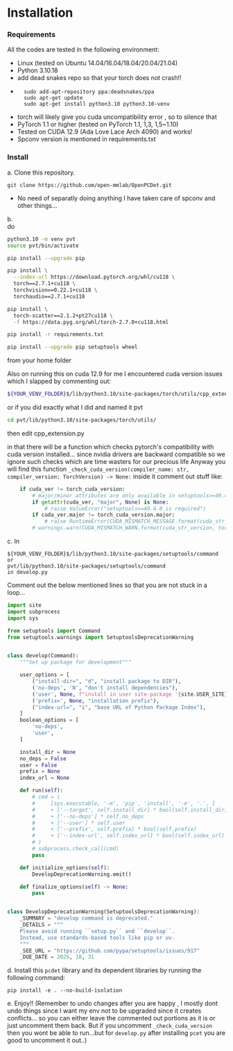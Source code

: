 # Installation

### Requirements
All the codes are tested in the following environment:
* Linux (tested on Ubuntu 14.04/16.04/18.04/20.04/21.04)
* Python 3.10.18 
* add dead snakes repo so that your torch does not crash!!
* ```shell
    sudo add-apt-repository ppa:deadsnakes/ppa
    sudo apt-get update
    sudo apt-get install python3.10 python3.10-venv
    ```
* torch will likely give you cuda uncompatibility error , so to silence that
* PyTorch 1.1 or higher (tested on PyTorch 1.1, 1,3, 1,5~1.10)
* Tested on CUDA 12.9 (Ada Love Lace Arch 4090) and works!
* Spconv version is mentioned in requirements.txt


### Install 

a. Clone this repository.
```shell
git clone https://github.com/open-mmlab/OpenPCDet.git
```

* No need of separatly doing anything I have taken care of spconv and other things...

b.  
do 
```bash
python3.10 -m venv pvt
source pvt/bin/activate

pip install --upgrade pip

pip install \
  --index-url https://download.pytorch.org/whl/cu118 \
  torch==2.7.1+cu118 \
  torchvision==0.22.1+cu118 \
  torchaudio==2.7.1+cu118

pip install \
  torch-scatter==2.1.2+pt27cu118 \
  -f https://data.pyg.org/whl/torch-2.7.0+cu118.html

pip install -r requirements.txt

pip install --upgrade pip setuptools wheel
```
from your home folder

Also on running this on cuda 12.9 for me I encountered cuda version issues which I slapped by commenting out:
```bash
${YOUR_VENV_FOLDER}$/lib/python3.10/site-packages/torch/utils/cpp_extension.py
```
or if you did exactly what I did and named it pvt
```bash
cd pvt/lib/python3.10/site-packages/torch/utils/
```
then edit cpp_extension.py

in that there will be a function which checks pytorch's compatibility with cuda version installed...
since nvidia drivers are backward compatible so we ignore such checks which are time wasters for our precious life
Anyway you will find this function `_check_cuda_version(compiler_name: str, compiler_version: TorchVersion) -> None:`
inside it comment out stuff like:
```python
    if cuda_ver != torch_cuda_version:
        # major/minor attributes are only available in setuptools>=49.4.0
        if getattr(cuda_ver, "major", None) is None:
            # raise ValueError("setuptools>=49.4.0 is required")
        if cuda_ver.major != torch_cuda_version.major:
            # raise RuntimeError(CUDA_MISMATCH_MESSAGE.format(cuda_str_version, torch.version.cuda))
        # warnings.warn(CUDA_MISMATCH_WARN.format(cuda_str_version, torch.version.cuda))
```
c. In 
```shell
${YOUR_VENV_FOLDER}$/lib/python3.10/site-packages/setuptools/command
or 
pvt/lib/python3.10/site-packages/setuptools/command
in develop.py
```
Comment out the below mentioned lines so that you are not stuck in a loop...
```python
import site
import subprocess
import sys

from setuptools import Command
from setuptools.warnings import SetuptoolsDeprecationWarning


class develop(Command):
    """Set up package for development"""

    user_options = [
        ("install-dir=", "d", "install package to DIR"),
        ('no-deps', 'N', "don't install dependencies"),
        ('user', None, f"install in user site-package '{site.USER_SITE}'"),
        ('prefix=', None, "installation prefix"),
        ("index-url=", "i", "base URL of Python Package Index"),
    ]
    boolean_options = [
        'no-deps',
        'user',
    ]

    install_dir = None
    no_deps = False
    user = False
    prefix = None
    index_url = None

    def run(self):
        # cmd = (
        #     [sys.executable, '-m', 'pip', 'install', '-e', '.', ]
        #     + ['--target', self.install_dir] * bool(self.install_dir)
        #     + ['--no-deps'] * self.no_deps
        #     + ['--user'] * self.user
        #     + ['--prefix', self.prefix] * bool(self.prefix)
        #     + ['--index-url', self.index_url] * bool(self.index_url)
        # )
        # subprocess.check_call(cmd)
        pass

    def initialize_options(self):
        DevelopDeprecationWarning.emit()

    def finalize_options(self) -> None:
        pass


class DevelopDeprecationWarning(SetuptoolsDeprecationWarning):
    _SUMMARY = "develop command is deprecated."
    _DETAILS = """
    Please avoid running ``setup.py`` and ``develop``.
    Instead, use standards-based tools like pip or uv.
    """
    _SEE_URL = "https://github.com/pypa/setuptools/issues/917"
    _DUE_DATE = 2025, 10, 31
```

d. Install this `pcdet` library and its dependent libraries by running the following command:
```shell
pip install -e . --no-build-isolation
```

e. Enjoy!! (Remember to undo changes after you are happy , I mostly dont undo things since I want my env not to be upgraded since it creates conflicts... so you can either leave the commented out portions as it is or just uncomment them back. But if you uncomment `_check_cuda_version` then you wont be able to run...but for `develop.py` after installing `pcet` you are good to uncomment it out..)
